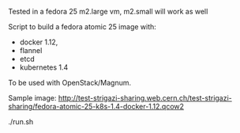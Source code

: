 Tested in a fedora 25 m2.large vm, m2.small will work as well

Script to build a fedora atomic 25 image with:

* docker 1.12,
* flannel
* etcd
* kubernetes 1.4

To be used with OpenStack/Magnum.

Sample image: http://test-strigazi-sharing.web.cern.ch/test-strigazi-sharing/fedora-atomic-25-k8s-1.4-docker-1.12.qcow2

./run.sh

